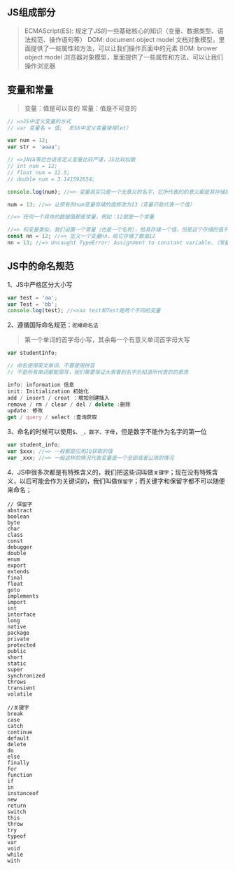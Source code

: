 ## JS组成部分

> ECMAScript(ES): 规定了JS的一些基础核心的知识（变量、数据类型、语法规范、操作语句等）
> DOM: document object model 文档对象模型，里面提供了一些属性和方法，可以让我们操作页面中的元素
> BOM: brower object model 浏览器对象模型，里面提供了一些属性和方法，可以让我们操作浏览器

## 变量和常量

>变量：值是可以变的
>常量：值是不可变的

```javascript
// =>JS中定义变量的方式
// var 变量名 = 值; （ES6中定义变量使用let）

var num = 12;
var str = 'aaaa';

// =>JAVA等后台语言定义变量比较严谨，JS比较松散
// int num = 12;
// float num = 12.5;
// double num = 3.141592654;

console.log(num); //=> 变量其实只是一个无意义的名字，它所代表的的意义都是其存储的那个值

num = 13; //=> 让原有的num变量存储的值修改为13（变量只能代表一个值）
```

```javascript
//=> 任何一个具体的数据值都是常量，例如：12就是一个常量

//=> 和变量类似，我们设置一个常量（也是一个名称），给其存储一个值，但是这个存储的值不能修改
const nn = 12; //=> 定义一个变量nn，给它存储了数值12
nn = 13; //=> Uncaught TypeError: Assignment to constant variable.（常量存储的值是不能修改的）
```

## JS中的命名规范
1、JS中严格区分大小写

```javascript
var test = 'aa';
var Test = 'bb';
console.log(test); //=>aa test和Test是两个不同的变量
```

2、遵循国际命名规范：`驼峰命名法`
> 第一个单词的首字母小写，其余每一个有意义单词首字母大写

```javascript
var studentInfo;

// 命名使用英文单词，不要使用拼音
// 不是所有单词都能简写，我们需要保证大家看到名字后知道所代表的的意思

info: information 信息
init: Initialization 初始化
add / insert / creat ：增加创建插入
remove / rm / clear / del / delete :删除
update: 修改
get / query / select :查询获取
```

3、命名的时候可以使用`$、_、数字、字母`，但是数字不能作为名字的第一位

```javascript
var student_info;
var $xxx; //=> 一般都是应用JQ获取的值
var _xxx; //=> 一般这样的情况代表变量是一个全部或者公用的情况
```

4、JS中很多次都是有特殊含义的，我们把这些词叫做`关键字`；现在没有特殊含义，以后可能会作为关键词的，我们叫做`保留字`；而关键字和保留字都不可以随便来命名；

```
// 保留字
abstract
boolean
byte
char
class
const
debugger
double
enum
export
extends
final
float
goto
implements
import
int
interface
long
native
package
private
protected
public
short
static
super
synchronized
throws
transient
volatile
```

```
//关键字
break
case
catch
continue
default
delete
do
else
finally
for
function
if
in
instanceof
new
return
switch
this
throw
try
typeof
var
void
while
with
```



